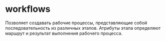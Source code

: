# workflows
Позволяет создавать рабочие процессы, представляющие собой последовательность из различных этапов. Атрибуты этапа определяют маршрут и результат выполнения рабочего процесса.
